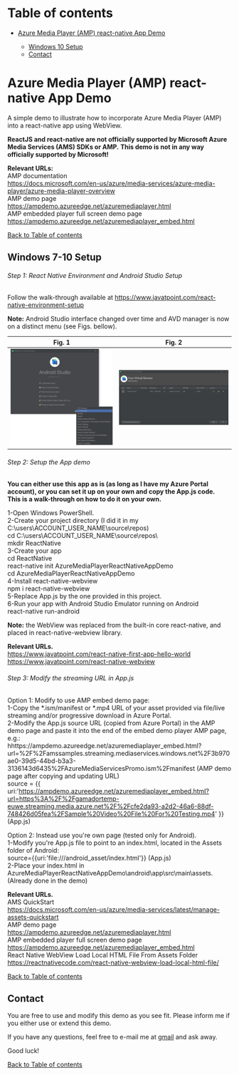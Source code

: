 # <a name="toc">Table of contents 

* [Azure Media Player (AMP) react-native App Demo](#AMPrnad)

	* [Windows 10 Setup](#windows_setup)
	* [Contact](#contact)


# <a name="AMPrnad">Azure Media Player (AMP) react-native App Demo

A simple demo to illustrate how to incorporate Azure Media Player (AMP) into a react-native app using WebView.


**ReactJS and react-native are not officially supported by Microsoft Azure Media Services (AMS) SDKs or AMP.** 
**This demo is not in any way officially supported by Microsoft!**


**Relevant URLs:**\
AMP documentation\
https://docs.microsoft.com/en-us/azure/media-services/azure-media-player/azure-media-player-overview \
AMP demo page\
https://ampdemo.azureedge.net/azuremediaplayer.html \
AMP embedded player full screen demo page\
https://ampdemo.azureedge.net/azuremediaplayer_embed.html 



[Back to Table of contents](#toc)


## <a name="windows_setup">Windows 7-10 Setup

###### Step 1: React Native Environment and Android Studio Setup

Follow the walk-through available at
https://www.javatpoint.com/react-native-environment-setup

**Note:** Android Studio interface changed over time and AVD manager is now on a distinct menu (see Figs. bellow).

| Fig. 1 | Fig. 2 |
|:---:|:---:|
| [![AndroidStudioAVDmanager](https://raw.githubusercontent.com/g-amador/AzureMediaPlayerReactNativeAppDemo/master/img/1.png)](https://raw.githubusercontent.com/g-amador/AzureMediaPlayerReactNativeAppDemo/master/img/1.png) | [![AndroidStudioAVDmanager](https://raw.githubusercontent.com/g-amador/AzureMediaPlayerReactNativeAppDemo/master/img/2.png)](https://raw.githubusercontent.com/g-amador/AzureMediaPlayerReactNativeAppDemo/master/img/2.png) | 


###### Step 2: Setup the App demo

**You can either use this app as is (as long as I have my Azure Portal account), or you can set it up on your own and copy the App.js code.**\
**This is a walk-through on how to do it on your own.**


1-Open Windows PowerShell.\
2-Create your project directory (I did it in my C:\users\ACCOUNT_USER_NAME\source\repos\)\
cd C:\users\ACCOUNT_USER_NAME\source\repos\ \
mkdir ReactNative\
3-Create your app\
cd ReactNative\
react-native init AzureMediaPlayerReactNativeAppDemo\
cd AzureMediaPlayerReactNativeAppDemo\
4-Install react-native-webview\
npm i react-native-webview\
5-Replace App.js by the one provided in this project.\
6-Run your app with Android Studio Emulator running on Android\
react-native run-android


**Note:** the WebView was replaced from the built-in core react-native, and placed in react-native-webview library.


**Relevant URLs.**\
https://www.javatpoint.com/react-native-first-app-hello-world \
https://www.javatpoint.com/react-native-webview 


###### Step 3: Modify the streaming URL in App.js

Option 1: Modify to use AMP embed demo page:\
1-Copy the *.ism/manifest or *.mp4 URL of your asset provided via file/live streaming and/or progressive download in Azure Portal.\
2-Modify the App.js source URL (copied from Azure Portal) in the AMP demo page and paste it into the end of the embed demo player AMP page, e.g.:\
hhttps://ampdemo.azureedge.net/azuremediaplayer_embed.html?url=%2F%2Famssamples.streaming.mediaservices.windows.net%2F3b970ae0-39d5-44bd-b3a3-3136143d6435%2FAzureMediaServicesPromo.ism%2Fmanifest (AMP demo page after copying and updating URL)\
source = {{ uri:'https://ampdemo.azureedge.net/azuremediaplayer_embed.html?url=https%3A%2F%2Fgamadortemp-euwe.streaming.media.azure.net%2F%2Fcfe2da93-a2d2-46a6-88df-748426d05fea%2FSample%20Video%20File%20For%20Testing.mp4' }} (App.js)

Option 2: Instead use you're own page (tested only for Android).\
1-Modify you're App.js file to point to an index.html, located in the Assets folder of Android:\
source={{uri:'file:///android_asset/index.html'}} (App.js)\
2-Place your index.html in AzureMediaPlayerReactNativeAppDemo\android\app\src\main\assets. (Already done in the demo)


**Relevant URLs.**\
AMS QuickStart\
https://docs.microsoft.com/en-us/azure/media-services/latest/manage-assets-quickstart \
AMP demo page\
https://ampdemo.azureedge.net/azuremediaplayer.html \
AMP embedded player full screen demo page\
https://ampdemo.azureedge.net/azuremediaplayer_embed.html \
React Native WebView Load Local HTML File From Assets Folder\
https://reactnativecode.com/react-native-webview-load-local-html-file/


[Back to Table of contents](#toc)


## <a name="contact">Contact

You are free to use and modify this demo as you see fit. Please inform me if you either use or extend this demo.

If you have any questions, feel free to e-mail me at [gmail](mailto://g.n.p.amador@gmail.com) and ask away.

Good luck!


[Back to Table of contents](#toc)